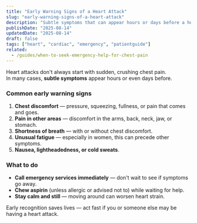 ```yaml
---
title: "Early Warning Signs of a Heart Attack"
slug: "early-warning-signs-of-a-heart-attack"
description: "Subtle symptoms that can appear hours or days before a heart attack, and what to do."
publishDate: "2025-08-14"
updatedDate: "2025-08-14"
draft: false
tags: ["heart", "cardiac", "emergency", "patientguide"]
related:
  - /guides/when-to-seek-emergency-help-for-chest-pain
---
```



Heart attacks don't always start with sudden, crushing chest pain.  
In many cases, **subtle symptoms** appear hours or even days before.

### Common early warning signs
1. **Chest discomfort** — pressure, squeezing, fullness, or pain that comes and goes.
2. **Pain in other areas** — discomfort in the arms, back, neck, jaw, or stomach.
3. **Shortness of breath** — with or without chest discomfort.
4. **Unusual fatigue** — especially in women, this can precede other symptoms.
5. **Nausea, lightheadedness, or cold sweats**.

### What to do
- **Call emergency services immediately** — don't wait to see if symptoms go away.
- **Chew aspirin** (unless allergic or advised not to) while waiting for help.
- **Stay calm and still** — moving around can worsen heart strain.

Early recognition saves lives — act fast if you or someone else may be having a heart attack.
